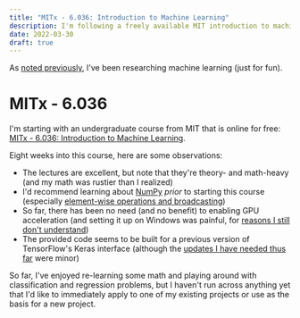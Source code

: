 ```yaml
---
title: "MITx - 6.036: Introduction to Machine Learning"
description: I'm following a freely available MIT introduction to machine learning.
date: 2022-03-30
draft: true
---
```

As [noted previously](getting-started.md), I've been researching machine learning (just for fun).

# MITx - 6.036
I'm starting with an undergraduate course from MIT that is online for free: [MITx - 6.036: Introduction to Machine Learning](https://openlearninglibrary.mit.edu/courses/course-v1:MITx+6.036+1T2019/about).

Eight weeks into this course, here are some observations:

* The lectures are excellent, but note that they're theory- and math-heavy (and my math was rustier than I realized)
* I'd recommend learning about [NumPy](https://numpy.org/) *prior* to starting this course (especially [element-wise operations and broadcasting](https://numpy.org/doc/stable/user/basics.broadcasting.html))
* So far, there has been no need (and no benefit) to enabling GPU acceleration (and setting it up on Windows was painful, for [reasons I still don't understand](https://github.com/tensorflow/tensorflow/issues/48868))
* The provided code seems to be built for a previous version of TensorFlow's Keras interface (although the [updates I have needed thus far](https://gist.github.com/jaredkrinke/0fed897dfbdf35af2c4eb388bfe0d754) were minor)

So far, I've enjoyed re-learning some math and playing around with classification and regression problems, but I haven't run across anything yet that I'd like to immediately apply to one of my existing projects or use as the basis for a new project.